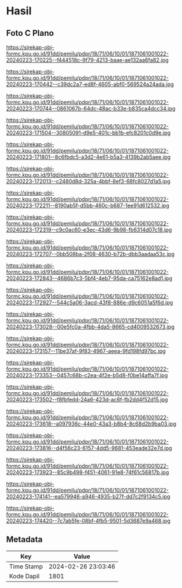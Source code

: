 # Hasil

## Foto C Plano

https://sirekap-obj-formc.kpu.go.id/91dd/pemilu/pdpr/18/71/06/10/01/1871061001022-20240223-170225--f444518c-9f79-4213-baae-ae132aa6fa82.jpg

https://sirekap-obj-formc.kpu.go.id/91dd/pemilu/pdpr/18/71/06/10/01/1871061001022-20240223-170442--c39dc2a7-ed8f-4605-abf0-569524a24ada.jpg

https://sirekap-obj-formc.kpu.go.id/91dd/pemilu/pdpr/18/71/06/10/01/1871061001022-20240223-170744--0861067b-64dc-48ac-b33e-b835ca4dcc34.jpg

https://sirekap-obj-formc.kpu.go.id/91dd/pemilu/pdpr/18/71/06/10/01/1871061001022-20240223-171504--30805091-d9e5-401c-bb1b-efc8201c0d9e.jpg

https://sirekap-obj-formc.kpu.go.id/91dd/pemilu/pdpr/18/71/06/10/01/1871061001022-20240223-171801--8c6fbdc5-a3d2-4e61-b5a3-4139b2ab5aee.jpg

https://sirekap-obj-formc.kpu.go.id/91dd/pemilu/pdpr/18/71/06/10/01/1871061001022-20240223-172013--c2480d8d-325a-4bbf-8ef3-68fc8027d1a5.jpg

https://sirekap-obj-formc.kpu.go.id/91dd/pemilu/pdpr/18/71/06/10/01/1871061001022-20240223-172211--8190ab5f-d5bb-460c-b687-1ee91d612532.jpg

https://sirekap-obj-formc.kpu.go.id/91dd/pemilu/pdpr/18/71/06/10/01/1871061001022-20240223-172319--c9c0ac60-e3ec-43d6-9b98-fb6314d07c18.jpg

https://sirekap-obj-formc.kpu.go.id/91dd/pemilu/pdpr/18/71/06/10/01/1871061001022-20240223-172707--0bb508ba-2f08-4630-b72b-dbb3aadaa53c.jpg

https://sirekap-obj-formc.kpu.go.id/91dd/pemilu/pdpr/18/71/06/10/01/1871061001022-20240223-172843--4686b7c3-5bf4-4eb7-95da-ca75162e8ad1.jpg

https://sirekap-obj-formc.kpu.go.id/91dd/pemilu/pdpr/18/71/06/10/01/1871061001022-20240223-172927--544c5a06-3acd-43f8-886e-d9c6051a5f6d.jpg

https://sirekap-obj-formc.kpu.go.id/91dd/pemilu/pdpr/18/71/06/10/01/1871061001022-20240223-173028--00e5fc0a-4fbb-4da5-8665-cd4009532673.jpg

https://sirekap-obj-formc.kpu.go.id/91dd/pemilu/pdpr/18/71/06/10/01/1871061001022-20240223-173157--11be37af-9f83-4967-aeea-9fd198fd97bc.jpg

https://sirekap-obj-formc.kpu.go.id/91dd/pemilu/pdpr/18/71/06/10/01/1871061001022-20240223-173353--0457c68b-c2ea-4f2e-b5d8-f0be14affa7f.jpg

https://sirekap-obj-formc.kpu.go.id/91dd/pemilu/pdpr/18/71/06/10/01/1871061001022-20240223-173502--f8fbfedd-24a6-423d-ac6f-fb2dd4f52d15.jpg

https://sirekap-obj-formc.kpu.go.id/91dd/pemilu/pdpr/18/71/06/10/01/1871061001022-20240223-173618--a097936c-44e0-43a3-b8b4-8c68d2b9ba03.jpg

https://sirekap-obj-formc.kpu.go.id/91dd/pemilu/pdpr/18/71/06/10/01/1871061001022-20240223-173816--d4f56c23-6157-4dd5-9681-453eade32e7d.jpg

https://sirekap-obj-formc.kpu.go.id/91dd/pemilu/pdpr/18/71/06/10/01/1871061001022-20240223-173923--85c9b498-f451-4061-91e8-74f61c56817b.jpg

https://sirekap-obj-formc.kpu.go.id/91dd/pemilu/pdpr/18/71/06/10/01/1871061001022-20240223-174141--ea579946-a946-4935-b27f-dd7c2f9134c5.jpg

https://sirekap-obj-formc.kpu.go.id/91dd/pemilu/pdpr/18/71/06/10/01/1871061001022-20240223-174420--7c7ab5fe-08bf-4fb5-9501-5d3687e9a468.jpg


## Metadata

| Key        | Value               |
| ---------- | ------------------- |
| Time Stamp | 2024-02-26 23:03:46 |
| Kode Dapil | 1801                |



